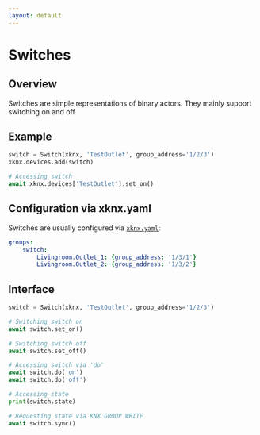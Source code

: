 ```yaml
---
layout: default
---
```


# [](#header-1)Switches

## [](#header-2)Overview

Switches are simple representations of binary actors. They mainly support switching on and off.

## [](#header-2)Example

```python
switch = Switch(xknx, 'TestOutlet', group_address='1/2/3')
xknx.devices.add(switch)

# Accessing switch
await xknx.devices['TestOutlet'].set_on()
``` 

## [](#header-2)Configuration via **xknx.yaml**

Switches are usually configured via [`xknx.yaml`](/configuration):

```yaml
groups:
    switch:
        Livingroom.Outlet_1: {group_address: '1/3/1'}
        Livingroom.Outlet_2: {group_address: '1/3/2'} 
```

## [](#header-2)Interface


```python
switch = Switch(xknx, 'TestOutlet', group_address='1/2/3')

# Switching switch on
await switch.set_on()

# Switching switch off
await switch.set_off()

# Accessing switch via 'do'
await switch.do('on')
await switch.do('off')

# Accessing state
print(switch.state)

# Requesting state via KNX GROUP WRITE
await switch.sync()
```


